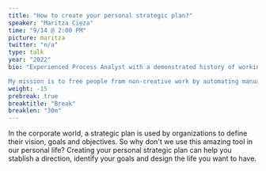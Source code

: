 ```yaml
---
title: "How to create your personal strategic plan?"
speaker: "Maritza Cieza"
time: "9/14 @ 2:00 PM"
picture: maritza
twitter: "n/a"
type: talk
year: "2022"
bio: "Experienced Process Analyst with a demonstrated history of working in the RPA development and programming domain. Skilled in Automation Anywhere, Power Platform and Business Analysis. 

My mission is to free people from non-creative work by automating manual and repetitive tasks. ❤"
weight: -15
prebreak: true
breaktitle: "Break"
breaklen: "30m"
---
```


In the corporate world, a strategic plan is used by organizations to define their vision, goals and objectives. So why don't we use this amazing tool in our personal life? Creating your personal strategic plan can help you stablish a direction, identify your goals and design the life you want to have.
